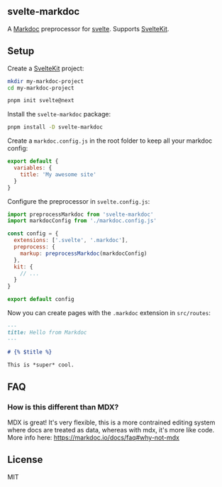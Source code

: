svelte-markdoc
-----------------

A [Markdoc](https://markdoc.io) preprocessor for [svelte](https://svelte.dev). Supports [SvelteKit](https://kit.svelte.dev).

## Setup

Create a [SvelteKit](https://kit.svelte.dev) project:

```bash
mkdir my-markdoc-project
cd my-markdoc-project

pnpm init svelte@next 
```

Install the `svelte-markdoc` package:

```bash
pnpm install -D svelte-markdoc
```

Create a `markdoc.config.js` in the root folder to keep all your markdoc config:

```javascript
export default {
  variables: {
    title: 'My awesome site'
  }
}
```

Configure the preprocessor in `svelte.config.js`:

```javascript
import preprocessMarkdoc from 'svelte-markdoc'
import markdocConfig from './markdoc.config.js'

const config = {
  extensions: ['.svelte', '.markdoc'],
  preprocess: {
    markup: preprocessMarkdoc(markdocConfig)
  },
  kit: {
    // ...
  }
}

export default config
```

Now you can create pages with the `.markdoc` extension in `src/routes`:

```markdown
---
title: Hello from Markdoc
---

# {% $title %}

This is *super* cool.
```

## FAQ

### How is this different than MDX?

MDX is great! It's very flexible, this is a more contrained editing system where docs are treated as data, whereas with mdx, it's more like code.
More info here: https://markdoc.io/docs/faq#why-not-mdx

## License

MIT
